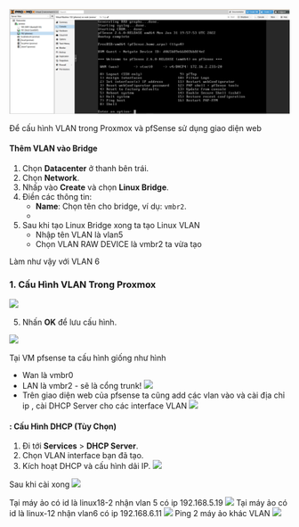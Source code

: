   <img src="proxmoximages/Screenshot_43.png">

Để cấu hình VLAN trong Proxmox và pfSense sử dụng giao diện web

#### Thêm VLAN vào Bridge
1. Chọn **Datacenter** ở thanh bên trái.
2. Chọn **Network**.
3. Nhấp vào **Create** và chọn **Linux Bridge**.
4. Điền các thông tin:
   - **Name**: Chọn tên cho bridge, ví dụ: `vmbr2`.
   - 
5. Sau khi tạo Linux Bridge xong ta tạo Linux VLAN 
   - Nhập tên VLAN là vlan5
   - Chọn VLAN RAW DEVICE là vmbr2 ta vừa tạo
  

Làm như vậy với VLAN 6
### 1. Cấu Hình VLAN Trong Proxmox
![](https://img001.prntscr.com/file/img001/34N6xC4-Te-IsyXpqF9zxQ.png)



5. Nhấn **OK** để lưu cấu hình.

![](https://img001.prntscr.com/file/img001/w2ZoFkGuRXSEPr3FP4XzQg.png)

Tại VM pfsense ta cấu hình giống như hình

- Wan là vmbr0
- LAN là vmbr2 - sẽ là cổng trunk!
![](https://img001.prntscr.com/file/img001/Lb2cfsK5RqSRlebjul-QEg.png)
- Trên giao diện web của pfsense ta cũng add các vlan vào và cài địa chỉ ip , cài DHCP Server cho các interface VLAN
![](https://img001.prntscr.com/file/img001/Q5PURn7JQACv7MWEWp0enw.png)

#### : Cấu Hình DHCP (Tùy Chọn)
1. Đi tới **Services** > **DHCP Server**.
2. Chọn VLAN interface bạn đã tạo.
3. Kích hoạt DHCP và cấu hình dải IP.
![](https://img001.prntscr.com/file/img001/EELw4mXnQy216HC7A5ybYA.png)

Sau khi cài xong
![](https://img001.prntscr.com/file/img001/LW9XWZAQTkWNUlVObkFeaA.png)

Tại máy ảo có id là linux18-2 nhận vlan 5 có ip 192.168.5.19
![](https://img001.prntscr.com/file/img001/FmOYyaiaTLGLasn5Dv1tsQ.png)
Tại máy ảo có id là linux-12 nhận vlan6 có ip 192.168.6.11
![](https://img001.prntscr.com/file/img001/LC4IfS3wTMCWKRi21HbuZQ.png)
Ping 2 máy ảo khác VLAN
![](https://img001.prntscr.com/file/img001/BNqAVGQiTO6dk9bHGbpS5Q.png)